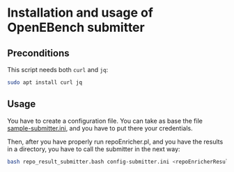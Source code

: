 # Installation and usage of OpenEBench submitter

## Preconditions

This script needs both `curl` and `jq`:

```bash
sudo apt install curl jq
```

## Usage

You have to create a configuration file. You can take as base the file [sample-submitter.ini](sample-submitter.ini), and you have to put there your credentials.

Then, after you have properly run repoEnricher.pl, and you have the results in a directory, you have to call the submitter in the next way:

```bash
bash repo_result_submitter.bash config-submitter.ini <repoEnricherResultsDir>
```
